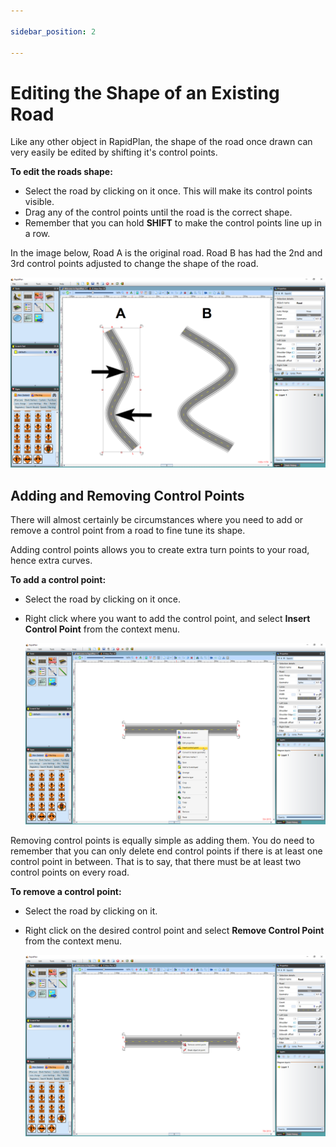 ```yaml
---

sidebar_position: 2

---
```

# Editing the Shape of an Existing Road

Like any other object in RapidPlan, the shape of the road once drawn can very easily be edited by shifting it's control points.

**To edit the roads shape:**

 - Select the road by clicking on it once. This will make its control
   points visible.
 - Drag any of the control points until the road is the correct shape.
 - Remember that you can hold **SHIFT** to make the control points line up in a row.

In the image below, Road A is the original road. Road B has had the 2nd and 3rd control points adjusted to change the shape of the road.

![Road_Control_Points](./assets/Road_Control_Points.png)

## Adding and Removing Control Points 

There will almost certainly be circumstances where you need to add or remove a control point from a road to fine tune its shape.

Adding control points allows you to create extra turn points to your road, hence extra curves.

**To add a control point:**

 - Select the road by clicking on it once.
 - Right click where you want to add the control point, and select **Insert Control Point** from the context menu.

    ![Adding_a_Control_Point](./assets/Adding_a_Control_Point.png)

Removing control points is equally simple as adding them. You do need to remember that you can only delete end control points if there is at least one control point in between. That is to say, that there must be at least two control points on every road.

**To remove a control point:** 

 - Select the road by clicking on it.
 - Right click on the desired control point and select **Remove Control Point** from the context menu.

    ![Removing_a_Control_Point](./assets/Removing_a_Control_Point.png)
